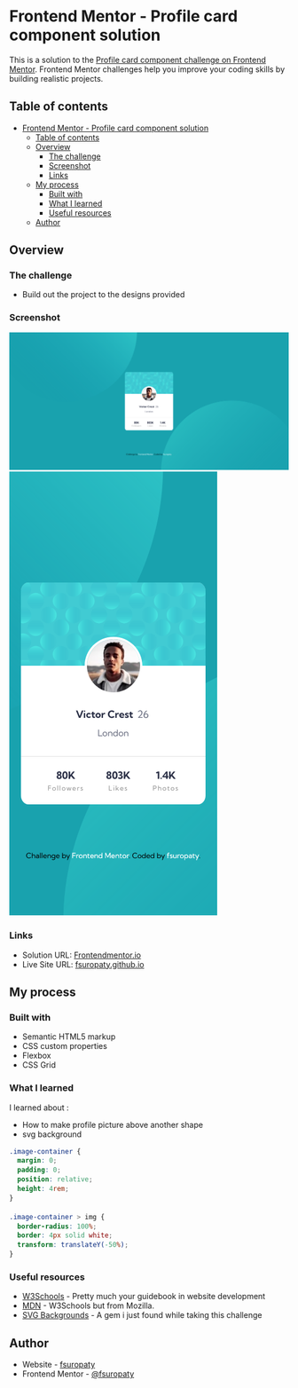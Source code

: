 # Frontend Mentor - Profile card component solution

This is a solution to the [Profile card component challenge on Frontend Mentor](https://www.frontendmentor.io/challenges/profile-card-component-cfArpWshJ). Frontend Mentor challenges help you improve your coding skills by building realistic projects.

## Table of contents

- [Frontend Mentor - Profile card component solution](#frontend-mentor---profile-card-component-solution)
  - [Table of contents](#table-of-contents)
  - [Overview](#overview)
    - [The challenge](#the-challenge)
    - [Screenshot](#screenshot)
    - [Links](#links)
  - [My process](#my-process)
    - [Built with](#built-with)
    - [What I learned](#what-i-learned)
    - [Useful resources](#useful-resources)
  - [Author](#author)

## Overview

### The challenge

- Build out the project to the designs provided

### Screenshot

![](./images/desktop-screenshot.png)
![](./images/mobile-screenshot.png)

### Links

- Solution URL: [Frontendmentor.io](https://www.frontendmentor.io/solutions/profile-card-component-eBG7O-V96u)
- Live Site URL: [fsuropaty.github.io](https://fsuropaty.github.io/profile-card-component-challenge/)

## My process

### Built with

- Semantic HTML5 markup
- CSS custom properties
- Flexbox
- CSS Grid

### What I learned

I learned about :

- How to make profile picture above another shape
- svg background

```css
.image-container {
  margin: 0;
  padding: 0;
  position: relative;
  height: 4rem;
}

.image-container > img {
  border-radius: 100%;
  border: 4px solid white;
  transform: translateY(-50%);
}
```

### Useful resources

- [W3Schools](https://www.w3schools.com) - Pretty much your guidebook in website development
- [MDN](https://developer.mozilla.org) - W3Schools but from Mozilla.
- [SVG Backgrounds](https://www.svgbackgrounds.com) - A gem i just found while taking this challenge

## Author

- Website - [fsuropaty](https://www.fsuropaty.github.io)
- Frontend Mentor - [@fsuropaty](https://www.frontendmentor.io/profile/fsuropaty)
